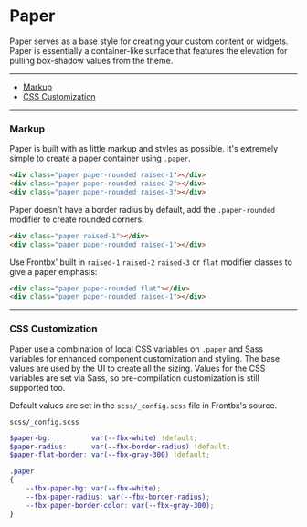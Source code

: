 # Paper

Paper serves as a base style for creating your custom content or widgets. Paper is essentially a container-like surface that features the elevation for pulling box-shadow values from the theme.

---

*   [Markup](#basic-example)
*   [CSS Customization](#css-customization)

---

### Markup

Paper is built with as little markup and styles as possible. It's extremely simple to create a paper container using `.paper`.

<div class="fbx-snippet-demo paper-example">
   <div class="flex-row flex-cols-12 flex-cols-md-4 col-gaps-sm row-gaps-sm align-cols-center pole-sm">
        <div class="paper raised-1"></div>
        <div class="paper raised-2"></div>
        <div class="paper raised-3"></div>
    </div>
</div>


```html
<div class="paper paper-rounded raised-1"></div>
<div class="paper paper-rounded raised-2"></div>
<div class="paper paper-rounded raised-3"></div>
```

Paper doesn't have a border radius by default, add the `.paper-rounded` modifier to create rounded corners:

<div class="fbx-snippet-demo paper-example">
   <div class="flex-row flex-cols-12 flex-cols-md-4 col-gaps-sm row-gaps-sm align-cols-center pole-sm">
        <div class="paper raised-1"></div>
        <div class="paper paper-rounded raised-1"></div>
    </div>
</div>


```html
<div class="paper raised-1"></div>
<div class="paper paper-rounded raised-1"></div>
```

Use Frontbx' built in `raised-1` `raised-2` `raised-3` or `flat` modifier classes to give a paper emphasis:

<div class="fbx-snippet-demo paper-example">
   <div class="flex-row flex-cols-12 flex-cols-md-3 col-gaps-sm row-gaps-sm align-cols-center pole-sm">
        <div class="paper paper-rounded flat"></div>
        <div class="paper paper-rounded raised-1"></div>
    </div>
</div>


```html
<div class="paper paper-rounded flat"></div>
<div class="paper paper-rounded raised-1"></div>
```

---


### CSS Customization

Paper use a combination of local CSS variables on `.paper` and Sass variables for enhanced component customization and styling. The base values are used by the UI to create all the sizing. Values for the CSS variables are set via Sass, so pre-compilation customization is still supported too.

Default values are set in the `scss/_config.scss` file in Frontbx's source.

```file-path
scss/_config.scss
```

```scss
$paper-bg:          var(--fbx-white) !default;
$paper-radius:      var(--fbx-border-radius) !default;
$paper-flat-border: var(--fbx-gray-300) !default;
```


```css
.paper
{
    --fbx-paper-bg: var(--fbx-white);
    --fbx-paper-radius: var(--fbx-border-radius);
    --fbx-paper-border-color: var(--fbx-gray-300);
}
    
```
